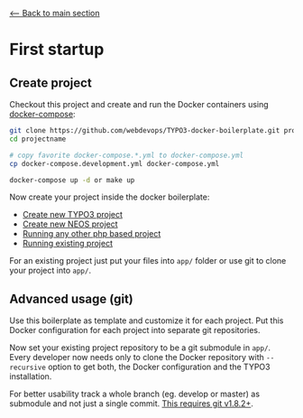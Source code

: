 [<-- Back to main section](../README.md)

# First startup

## Create project

Checkout this project and create and run the Docker containers using [docker-compose](https://github.com/docker/compose):

```bash
git clone https://github.com/webdevops/TYPO3-docker-boilerplate.git projectname
cd projectname

# copy favorite docker-compose.*.yml to docker-compose.yml
cp docker-compose.development.yml docker-compose.yml

docker-compose up -d or make up
```

Now create your project inside the docker boilerplate:

- [Create new TYPO3 project](PROJECT-TYPO3.md)
- [Create new NEOS project](PROJECT-NEOS.md)
- [Running any other php based project](PROJECT-OTHER.md)
- [Running existing project](PROJECT-EXISTING.md)

For an existing project just put your files into `app/` folder or use git to clone your project into `app/`.

## Advanced usage (git)

Use this boilerplate as template and customize it for each project. Put this Docker
configuration for each project into separate git repositories.

Now set your existing project repository to be a git submodule in `app/`.
Every developer now needs only to clone the Docker repository with `--recursive` option
to get both, the Docker configuration and the TYPO3 installation.

For better usability track a whole branch (eg. develop or master) as submodule and not just a single commit. [This requires git v1.8.2+](https://git.kernel.org/cgit/git/git.git/tree/Documentation/RelNotes/1.8.2.txt?id=v1.8.2#n186).
